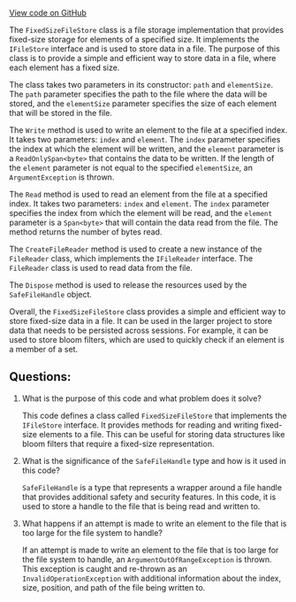 [View code on GitHub](https://github.com/nethermindeth/nethermind/Nethermind.Db/Blooms/FixedSizeFileStore.cs)

The `FixedSizeFileStore` class is a file storage implementation that provides fixed-size storage for elements of a specified size. It implements the `IFileStore` interface and is used to store data in a file. The purpose of this class is to provide a simple and efficient way to store data in a file, where each element has a fixed size.

The class takes two parameters in its constructor: `path` and `elementSize`. The `path` parameter specifies the path to the file where the data will be stored, and the `elementSize` parameter specifies the size of each element that will be stored in the file.

The `Write` method is used to write an element to the file at a specified index. It takes two parameters: `index` and `element`. The `index` parameter specifies the index at which the element will be written, and the `element` parameter is a `ReadOnlySpan<byte>` that contains the data to be written. If the length of the `element` parameter is not equal to the specified `elementSize`, an `ArgumentException` is thrown.

The `Read` method is used to read an element from the file at a specified index. It takes two parameters: `index` and `element`. The `index` parameter specifies the index from which the element will be read, and the `element` parameter is a `Span<byte>` that will contain the data read from the file. The method returns the number of bytes read.

The `CreateFileReader` method is used to create a new instance of the `FileReader` class, which implements the `IFileReader` interface. The `FileReader` class is used to read data from the file.

The `Dispose` method is used to release the resources used by the `SafeFileHandle` object.

Overall, the `FixedSizeFileStore` class provides a simple and efficient way to store fixed-size data in a file. It can be used in the larger project to store data that needs to be persisted across sessions. For example, it can be used to store bloom filters, which are used to quickly check if an element is a member of a set.
## Questions: 
 1. What is the purpose of this code and what problem does it solve?
    
    This code defines a class called `FixedSizeFileStore` that implements the `IFileStore` interface. It provides methods for reading and writing fixed-size elements to a file. This can be useful for storing data structures like bloom filters that require a fixed-size representation.

2. What is the significance of the `SafeFileHandle` type and how is it used in this code?
    
    `SafeFileHandle` is a type that represents a wrapper around a file handle that provides additional safety and security features. In this code, it is used to store a handle to the file that is being read and written to.

3. What happens if an attempt is made to write an element to the file that is too large for the file system to handle?
    
    If an attempt is made to write an element to the file that is too large for the file system to handle, an `ArgumentOutOfRangeException` is thrown. This exception is caught and re-thrown as an `InvalidOperationException` with additional information about the index, size, position, and path of the file being written to.